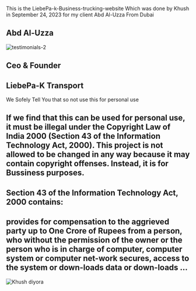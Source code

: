 This is the LiebePa-k-Business-trucking-website Which was done by Khush in September 24, 2023 for my client Abd Al-Uzza From Dubai





## Abd Al-Uzza
![testimonials-2](https://github.com/user-attachments/assets/a523cf96-cc20-4a4b-b409-b78e0246958f)
## Ceo & Founder
## LiebePa-K Transport

We Sofely Tell You that so not use this for personal use 


## If we find that this can be used for personal use, it must be illegal under the Copyright Law of India 2000 (Section 43 of the Information Technology Act, 2000). This project is not allowed to be changed in any way because it may contain copyright offenses. Instead, it is for Bussiness purposes.

## Section 43 of the Information Technology Act, 2000 contains:

## provides for compensation to the aggrieved party up to One Crore of Rupees from a person, who without the permission of the owner or the person who is in charge of computer, computer system or computer net-work secures, access to the system or down-loads data or down-loads ...

![Khush diyora](https://github.com/user-attachments/assets/2cceda39-3a1a-44ff-aa96-556057017ee9)
